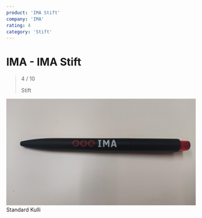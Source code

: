 ```yaml
---
product: 'IMA Stift'
company: 'IMA'
rating: 4
category: 'Stift'
---
```


# IMA - IMA Stift
>
> 4 / 10
>
> Stift

![IMA Stift](./assets/ima-ima-stift-3d94b382-d423-41aa-9fa6-42f2bc7e80f9.jpg)
Standard Kulli
